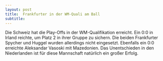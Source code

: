 ```yaml
---
layout: post
title:  Frankfurter in der WM-Quali am Ball
subtitle:  
---
```


Die Schweiz hat die Play-Offs in der WM-Qualifikation erreicht. Ein 0:0 in Irland reichte, um Platz 2 in ihrer Gruppe zu sichern. Die beiden Frankfurter Spycher und Huggel wurden allerdings nicht eingesetzt. Ebenfalls ein 0:0 erreichte Aleksandar Vasoski mit Mazedonien. Das Unentschieden in den Niederlanden ist für diese Mannschaft natürlich ein großer Erfolg.


